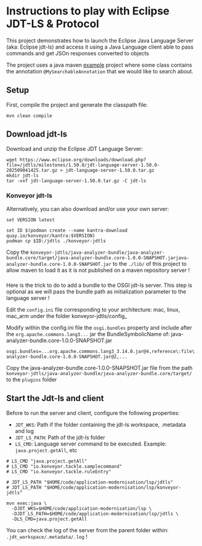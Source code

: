 # Instructions to play with Eclipse JDT-LS & Protocol

This project demonstrates how to launch the Eclipse Java Language Server (aka: Eclipse jdt-ls) and access it using a Java Language client 
able to pass commands and get JSOn responses converted to objects

The project uses a java maven [example](example) project where some class contains the annotation `@MySearchableAnnotation` that we would like to search about.

## Setup

First, compile the project and generate the classpath file:

```shell
mvn clean compile
```

## Download jdt-ls

Download and unzip the Eclipse JDT Language Server:

```shell
wget https://www.eclipse.org/downloads/download.php?file=/jdtls/milestones/1.50.0/jdt-language-server-1.50.0-202509041425.tar.gz > jdt-language-server-1.50.0.tar.gz
mkdir jdt-ls
tar -vxf jdt-language-server-1.50.0.tar.gz -C jdt-ls
```

### Konveyor jdt-ls

Alternatively, you can also download and/or use your own server: 
```shell
set VERSION latest

set ID $(podman create --name kantra-download quay.io/konveyor/kantra:$VERSION)
podman cp $ID:/jdtls ./konveyor-jdtls
```

Copy the `konveyor-jdtls/java-analyzer-bundle/java-analyzer-bundle.core/target/java-analyzer-bundle.core-1.0.0-SNAPSHOT.jarjava-analyzer-bundle.core-1.0.0-SNAPSHOT.jar` to the `./lib/` of this project to allow maven to load it as it is not published on a maven repository server !

###

Here is the trick to do to add a bundle to the OSGI jdt-ls server. This step is optional as we will pass the bundle path as initialization parameter to the language server !

Edit the `config.ini` file corresponding to your architecture: mac, linux, mac_arm under the folder konveyor-jdtls/config_<ARCH>

Modify within the config.ini file the `osgi.bundles` property and include after the `org.apache.commons.lang3...` jar the BundleSymbolicName of: java-analyzer-bundle.core-1.0.0-SNAPSHOT.jar
```text
osgi.bundles=...org.apache.commons.lang3_3.14.0.jar@4,reference\:file\:java-analyzer-bundle.core-1.0.0-SNAPSHOT.jar@2,...
```

Copy the java-analyzer-bundle.core-1.0.0-SNAPSHOT.jar file from the path `konveyor-jdtls/java-analyzer-bundle/java-analyzer-bundle.core/target/` to the `plugins` folder

## Start the Jdt-ls and client

Before to run the server and client, configure the following properties:
- `JDT_WKS`: Path if the folder containing the jdt-ls workspace, .metadata and log
- `JDT_LS_PATH`: Path of the jdt-ls folder
- `LS_CMD`: Language server command to be executed. Example: `java.project.getAll`, etc

```shell
# LS_CMD "java.project.getAll"
# LS_CMD "io.konveyor.tackle.samplecommand"
# LS_CMD "io.konveyor.tackle.ruleEntry" 

# JDT_LS_PATH "$HOME/code/application-modernisation/lsp/jdtls"
# JDT_LS_PATH "$HOME/code/application-modernisation/lsp/konveyor-jdtls"

mvn exec:java \
  -DJDT_WKS=$HOME/code/application-modernisation/lsp \
  -DJDT_LS_PATH=$HOME/code/application-modernisation/lsp/jdtls \
  -DLS_CMD=java.project.getAll
```
You can check the log of the server from the parent folder within: `.jdt_workspace/.metadata/.log` !